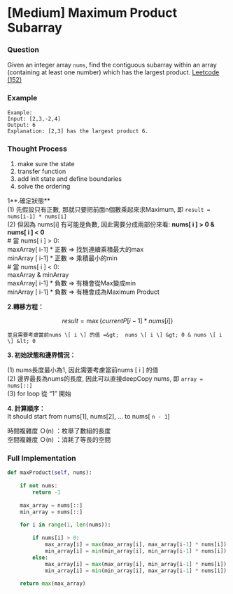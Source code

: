 # \[Medium\] Maximum Product Subarray

### Question

Given an integer array `nums`, find the contiguous subarray within an array \(containing at least one number\) which has the largest product. [Leetcode \(152\)](https://leetcode.com/problems/maximum-product-subarray/)

### Example 

```text
Example:
Input: [2,3,-2,4]
Output: 6
Explanation: [2,3] has the largest product 6.
```

### Thought Process

1. make sure the state
2. transfer function
3. add init state and define boundaries
4. solve the ordering

1**.確定狀態**  
 \(1\) 先假設只有正數, 那就只要把前面n個數乘起來求Maximum, 即 `result = nums[i-1] * nums[i]`  
 \(2\) 但因為 nums\[i\] 有可能是負數, 因此需要分成兩部份來看: **nums\[ i \] &gt; 0 & nums\[ i \] &lt; 0**  
    \# 當 nums\[ i \] &gt; 0:  
       maxArray\[ i-1\] \* 正數 =&gt; 找到連續乘積最大的max   
       minArray \[ i-1\] \* 正數 =&gt; 乘積最小的min  
    \# 當 nums\[ i \] &lt; 0:   
       maxArray & minArray  
       maxArray\[ i-1\] \* 負數 =&gt; 有機會從Max變成min   
       minArray \[ i-1\] \* 負數 =&gt; 有機會成為Maximum Product

**2.轉移方程：**   

$$
result = \max \left\{ currentP[i-1] * nums[ i ] \right\}
$$

    並且需要考慮當前nums \[ i \] 的值 =&gt;  nums \[ i \] &gt; 0 & nums \[ i \] &lt; 0

**3. 初始狀態和邊界情況：**

  \(1\) nums長度最小為1, 因此需要考慮當前nums \[ i \] 的值   
  \(2\) 邊界最長為nums的長度, 因此可以直接deepCopy nums, 即 `array = nums[::]`    
  \(3\) for loop 從 “1” 開始

**4. 計算順序：**   
   It should start from nums\[1\], nums\[2\], ... to nums\[ `n - 1`\] 

時間複雜度 Ｏ\(n\) ：枚舉了數組的長度  
空間複雜度 Ｏ\(n\) ：消耗了等長的空間

### Full Implementation

```python
def maxProduct(self, nums):
    
    if not nums:
        return -1
        
    max_array = nums[::]
    min_array = nums[::]
    
    for i in range(1, len(nums)):
        
        if nums[i] > 0: 
            max_array[i] = max(max_array[i], max_array[i-1] * nums[i])
            min_array[i] = min(min_array[i], min_array[i-1] * nums[i])
        else: 
            max_array[i] = max(max_array[i], min_array[i-1] * nums[i])
            min_array[i] = min(min_array[i], max_array[i-1] * nums[i])
            
    return max(max_array)   
```



